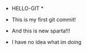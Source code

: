 * HELLO-GIT *

- This is my first git commit!
- And this is new sparta!!!

- I have no idea what im doing

